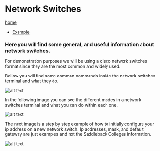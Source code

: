 # Network Switches

[home](../README.md)
- [Example](#Example)

### Here you will find some general, and useful information about network switches.

For demonstration purposes we will be using a cisco network switches format since they are the most common and widely used.

Bellow you will find some common commands inside the network switches terminal and what they do.

![alt text](https://i.gyazo.com/ea41763e70c43041b374203c5f562637.png)

In the following image you can see the different modes in a network switches terminal and what you can do within each one.

![alt text](https://i.gyazo.com/7feea32d2a59c10d41df2851dea6c969.png)

The next image is a step by step example of how to initially configure your ip address on a new network switch. Ip addresses, mask, and default gateway are just examples and not the Saddleback Colleges information.

![alt text](https://i.gyazo.com/2ae65bb608d0c54da19c0454185b0869.png)
